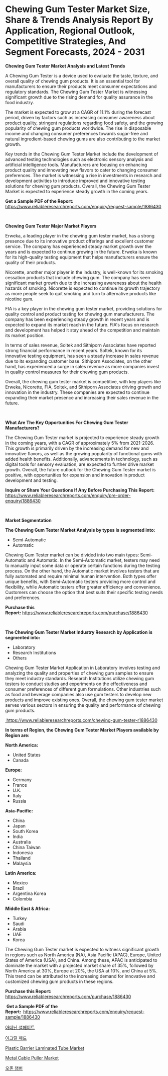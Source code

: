 <p><h1>Chewing Gum Tester Market Size, Share & Trends Analysis Report By Application, Regional Outlook, Competitive Strategies, And Segment Forecasts, 2024 - 2031</h1></p><p><strong>Chewing Gum Tester Market Analysis and Latest Trends</strong></p>
<p><p>A Chewing Gum Tester is a device used to evaluate the taste, texture, and overall quality of chewing gum products. It is an essential tool for manufacturers to ensure their products meet consumer expectations and regulatory standards. The Chewing Gum Tester Market is witnessing significant growth due to the rising demand for quality assurance in the food industry.</p><p>The market is expected to grow at a CAGR of 11.1% during the forecast period, driven by factors such as increasing consumer awareness about product quality, stringent regulations regarding food safety, and the growing popularity of chewing gum products worldwide. The rise in disposable income and changing consumer preferences towards sugar-free and natural ingredient-based chewing gums are also contributing to the market growth.</p><p>Key trends in the Chewing Gum Tester Market include the development of advanced testing technologies such as electronic sensory analysis and artificial intelligence tools. Manufacturers are focusing on enhancing product quality and innovating new flavors to cater to changing consumer preferences. The market is witnessing a rise in investments in research and development activities to introduce improved and innovative testing solutions for chewing gum products. Overall, the Chewing Gum Tester Market is expected to experience steady growth in the coming years.</p></p>
<p><strong>Get a Sample PDF of the Report:&nbsp;</strong> <a href="https://www.reliableresearchreports.com/enquiry/request-sample/1886430">https://www.reliableresearchreports.com/enquiry/request-sample/1886430</a></p>
<p>&nbsp;</p>
<p><strong>Chewing Gum Tester Major Market Players</strong></p>
<p><p>Erweka, a leading player in the chewing gum tester market, has a strong presence due to its innovative product offerings and excellent customer service. The company has experienced steady market growth over the years and is expected to continue growing in the future. Erweka is known for its high-quality testing equipment that helps manufacturers ensure the quality of their products.</p><p>Nicorette, another major player in the industry, is well-known for its smoking cessation products that include chewing gum. The company has seen significant market growth due to the increasing awareness about the health hazards of smoking. Nicorette is expected to continue its growth trajectory as more people seek to quit smoking and turn to alternative products like nicotine gum.</p><p>FIA is a key player in the chewing gum tester market, providing solutions for quality control and product testing for chewing gum manufacturers. The company has been experiencing steady growth in recent years and is expected to expand its market reach in the future. FIA's focus on research and development has helped it stay ahead of the competition and maintain its market position.</p><p>In terms of sales revenue, Soltek and Sithiporn Associates have reported strong financial performance in recent years. Soltek, known for its innovative testing equipment, has seen a steady increase in sales revenue due to its expanding customer base. Sithiporn Associates, on the other hand, has experienced a surge in sales revenue as more companies invest in quality control measures for their chewing gum products.</p><p>Overall, the chewing gum tester market is competitive, with key players like Erweka, Nicorette, FIA, Soltek, and Sithiporn Associates driving growth and innovation in the industry. These companies are expected to continue expanding their market presence and increasing their sales revenue in the future.</p></p>
<p>&nbsp;</p>
<p><strong>What Are The Key Opportunities For Chewing Gum Tester Manufacturers?</strong></p>
<p><p>The Chewing Gum Tester market is projected to experience steady growth in the coming years, with a CAGR of approximately 5% from 2021-2026. This growth is primarily driven by the increasing demand for new and innovative flavors, as well as the growing popularity of functional gums with added health benefits. Additionally, advancements in technology, such as digital tools for sensory evaluation, are expected to further drive market growth. Overall, the future outlook for the Chewing Gum Tester market is positive, with opportunities for expansion and innovation in product development and testing.</p></p>
<p><strong>Inquire or Share Your Questions If Any Before Purchasing This Report:</strong> <a href="https://www.reliableresearchreports.com/enquiry/pre-order-enquiry/1886430">https://www.reliableresearchreports.com/enquiry/pre-order-enquiry/1886430</a></p>
<p>&nbsp;</p>
<p><strong>Market Segmentation</strong></p>
<p><strong>The Chewing Gum Tester Market Analysis by types is segmented into:</strong></p>
<p><ul><li>Semi-Automatic</li><li>Automatic</li></ul></p>
<p><p>Chewing Gum Tester market can be divided into two main types: Semi-Automatic and Automatic. In the Semi-Automatic market, testers may need to manually input some data or operate certain functions during the testing process. On the other hand, the Automatic market involves testers that are fully automated and require minimal human intervention. Both types offer unique benefits, with Semi-Automatic testers providing more control and flexibility, while Automatic testers offer greater efficiency and convenience. Customers can choose the option that best suits their specific testing needs and preferences.</p></p>
<p><strong>Purchase this Report:&nbsp;</strong><a href="https://www.reliableresearchreports.com/purchase/1886430">https://www.reliableresearchreports.com/purchase/1886430</a></p>
<p>&nbsp;</p>
<p><strong>The Chewing Gum Tester Market Industry Research by Application is segmented into:</strong></p>
<p><ul><li>Laboratory</li><li>Research Institutions</li><li>Others</li></ul></p>
<p><p>Chewing Gum Tester Market Application in Laboratory involves testing and analyzing the quality and properties of chewing gum samples to ensure they meet industry standards. Research Institutions utilize chewing gum testers to conduct studies and experiments on the effectiveness and consumer preferences of different gum formulations. Other industries such as food and beverage companies also use gum testers to develop new products and improve existing ones. Overall, the chewing gum tester market serves various sectors in ensuring the quality and performance of chewing gum products.</p></p>
<p><a href="https://www.reliableresearchreports.com/chewing-gum-tester-r1886430">&nbsp;https://www.reliableresearchreports.com/chewing-gum-tester-r1886430</a></p>
<p><strong>In terms of Region, the Chewing Gum Tester Market Players available by Region are:</strong></p>
<p>
    <p> <strong> North America: </strong>
        <ul>
            <li>United States</li>
            <li>Canada</li>
        </ul>
        </p> 
    <p> <strong> Europe: </strong>
        <ul>
            <li>Germany</li>
            <li>France</li>
            <li>U.K.</li>
            <li>Italy</li>
            <li>Russia</li>
        </ul>
        </p> 
    <p> <strong> Asia-Pacific: </strong>
        <ul>
            <li>China</li>
            <li>Japan</li>
            <li>South Korea</li>
            <li>India</li>
            <li>Australia</li>
            <li>China Taiwan</li>
            <li>Indonesia</li>
            <li>Thailand</li>
            <li>Malaysia</li>
        </ul>
        </p> 
    <p> <strong> Latin America: </strong>
        <ul>
            <li>Mexico</li>
            <li>Brazil</li>
            <li>Argentina Korea</li>
            <li>Colombia</li>
        </ul>
        </p> 
    <p> <strong> Middle East & Africa: </strong>
        <ul>
            <li>Turkey</li>
            <li>Saudi</li>
            <li>Arabia</li>
            <li>UAE</li>
            <li>Korea</li>
        </ul>
    </p>
    </p>
<p><p>The Chewing Gum Tester market is expected to witness significant growth in regions such as North America (NA), Asia Pacific (APAC), Europe, United States of America (USA), and China. Among these, APAC is anticipated to dominate the market with a projected market share of 35%, followed by North America at 30%, Europe at 20%, the USA at 10%, and China at 5%. This trend can be attributed to the increasing demand for innovative and customized chewing gum products in these regions.</p></p>
<p><strong>Purchase this Report: </strong><a href="https://www.reliableresearchreports.com/purchase/1886430">https://www.reliableresearchreports.com/purchase/1886430</a></p>
<p>&nbsp;<strong>Get a Sample PDF of the Report:&nbsp;&nbsp;</strong><a href="https://www.reliableresearchreports.com/enquiry/request-sample/1886430">https://www.reliableresearchreports.com/enquiry/request-sample/1886430</a></p>
<p><strong></strong></p>
<p><p><a href="https://medium.com/@heisenberg6587768/%EC%95%84%EB%8D%B0%EB%8B%8C-%ED%99%A9%EC%82%B0%EC%97%BC-%EC%8B%9C%EC%9E%A5-%EC%A1%B0%EC%82%AC-%EB%B3%B4%EA%B3%A0%EC%84%9C-%EA%B7%B8-%EC%97%AD%EC%82%AC-%EB%B0%8F-2024%EB%85%84%EB%B6%80%ED%84%B0-2031%EB%85%84%EA%B9%8C%EC%A7%80%EC%9D%98-%EC%98%88%EC%B8%A1-2b0aaeb050c4">아데닌 설페이트</a></p><p><a href="https://github.com/khytkeqagplkzqvh/Market-Research-Report-List-1/blob/main/126296630862.md">아크릴 패드</a></p><p><a href="https://issuu.com/reportprime-2/docs/plastic-barrier-laminated-tube-market-size-2030.pp">Plastic Barrier Laminated Tube Market</a></p><p><a href="https://medium.com/@tim.scott43575/metal-cable-puller-market-furnishes-information-on-market-share-market-trends-and-market-growth-6779f0dc447f">Metal Cable Puller Market</a></p><p><a href="https://medium.com/@tonyolfson67562023/%EC%98%A4%EC%A1%B4-%EC%B1%94%EB%B2%84-%EC%8B%9C%EC%9E%A5-%EA%B7%9C%EB%AA%A8-%EC%8B%9C%EC%9E%A5-%EC%A0%84%EB%A7%9D-%EB%B0%8F-%EC%8B%9C%EC%9E%A5-%EC%98%88%EC%B8%A1-2024%EB%85%84%EB%B6%80%ED%84%B0-2031%EB%85%84-39b33daa89b7">오존 챔버</a></p></p>